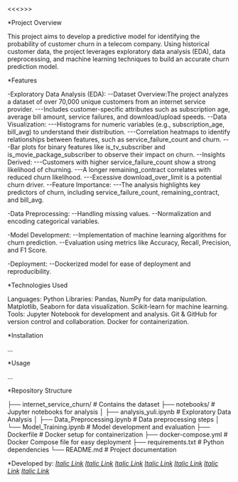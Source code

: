 <<<<Customer Churn Prediction for a Telecom Company>>>>



*Project Overview

This project aims to develop a predictive model for identifying the probability of customer churn in a telecom company. Using historical customer data, the project leverages exploratory data analysis (EDA), data preprocessing, and machine learning techniques to build an accurate churn prediction model.

*Features

-Exploratory Data Analysis (EDA):
--Dataset Overview:The project analyzes a dataset of over 70,000 unique customers from an internet service provider.
---Includes customer-specific attributes such as subscription age, average bill amount, service failures, and download/upload speeds.
--Data Visualization:
---Histograms for numeric variables (e.g., subscription_age, bill_avg) to understand their distribution.
---Correlation heatmaps to identify relationships between features, such as service_failure_count and churn.
---Bar plots for binary features like is_tv_subscriber and is_movie_package_subscriber to observe their impact on churn.
--Insights Derived:
---Customers with higher service_failure_count show a strong likelihood of churning.
---A longer remaining_contract correlates with reduced churn likelihood.
---Excessive download_over_limit is a potential churn driver.
--Feature Importance:
---The analysis highlights key predictors of churn, including service_failure_count, remaining_contract, and bill_avg.

-Data Preprocessing:
--Handling missing values.
--Normalization and encoding categorical variables.

-Model Development:
--Implementation of machine learning algorithms for churn prediction.
--Evaluation using metrics like Accuracy, Recall, Precision, and F1 Score.

-Deployment:
--Dockerized model for ease of deployment and reproducibility.


*Technologies Used

Languages: Python
Libraries:
Pandas, NumPy for data manipulation.
Matplotlib, Seaborn for data visualization.
Scikit-learn for machine learning.
Tools:
Jupyter Notebook for development and analysis.
Git & GitHub for version control and collaboration.
Docker for containerization.

*Installation

...

*Usage

...

*Repository Structure

├── internet_service_churn/       # Contains the dataset
├── notebooks/                    # Jupyter notebooks for analysis
│   ├── analysis_yuli.ipynb       # Exploratory Data Analysis
│   ├── Data_Preprocessing.ipynb  # Data preprocessing steps
│   └── Model_Training.ipynb      # Model development and evaluation
├── Dockerfile                    # Docker setup for containerization
├── docker-compose.yml            # Docker Compose file for easy deployment
├── requirements.txt              # Python dependencies
└── README.md                     # Project documentation

*Developed by:
*[Italic Link](https://github.com/jamleston)*
*[Italic Link](https://github.com/YuliiaChorna1)*
*[Italic Link](https://github.com/Anastasya2701)*
*[Italic Link](https://github.com/BoarArtem)*
*[Italic Link](https://github.com/Zippozuzu)*
*[Italic Link](URL)*
*[Italic Link](URL)*